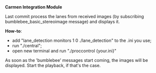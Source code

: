 **Carmen Integration Module**

Last commit process the lanes from received images (by subscribing bumblebee_basic_stereoimage message) and displays it.

 **How-to**:

  - add "lane_detection monitors 1 0 ./lane_detection" to the .ini you use;
  - run "./central";
  - open new terminal and run "./proccontrol {your.ini}"

As soon as the 'bumblebee' messages start coming, the images will be displayed. Start the playback, if that's the case.